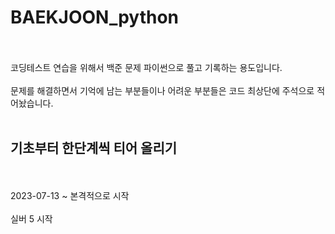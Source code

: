 # BAEKJOON_python
<br>
<br>
코딩테스트 연습을 위해서 백준 문제 파이썬으로 풀고 기록하는 용도입니다. <br><br>
문제를 해결하면서 기억에 남는 부분들이나 어려운 부분들은 코드 최상단에 주석으로 적어놨습니다.<br><br>
<h2>기초부터 한단계씩 티어 올리기</h2><br><br>
2023-07-13 ~ 본격적으로 시작<br><br>
실버 5 시작 <br><br>
